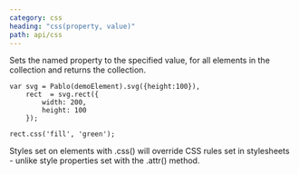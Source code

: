 ```yaml
---
category: css
heading: "css(property, value)"
path: api/css
---
```



Sets the named property to the specified value, for all elements in the collection and returns the collection.

    var svg = Pablo(demoElement).svg({height:100}),
        rect  = svg.rect({
            width: 200,
            height: 100
        });

    rect.css('fill', 'green');

Styles set on elements with .css() will override CSS rules set in stylesheets - unlike style properties set with the .attr() method.

